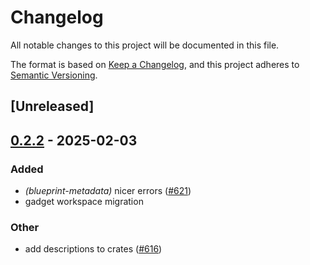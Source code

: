# Changelog

All notable changes to this project will be documented in this file.

The format is based on [Keep a Changelog](https://keepachangelog.com/en/1.0.0/),
and this project adheres to [Semantic Versioning](https://semver.org/spec/v2.0.0.html).

## [Unreleased]

## [0.2.2](https://github.com/tangle-network/gadget/compare/blueprint-metadata-v0.2.1...blueprint-metadata-v0.2.2) - 2025-02-03

### Added

- *(blueprint-metadata)* nicer errors ([#621](https://github.com/tangle-network/gadget/pull/621))
- gadget workspace migration

### Other

- add descriptions to crates ([#616](https://github.com/tangle-network/gadget/pull/616))

